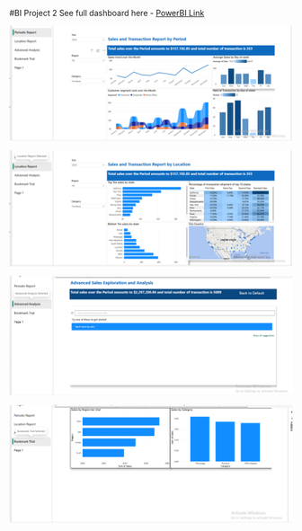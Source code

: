 #BI Project 2
See full dashboard here - [PowerBI Link](https://app.powerbi.com/reportEmbed?reportId=1a7e890b-4653-4155-beec-9a43d58e4f5a&autoAuth=true&ctid=b1147ebc-723a-4081-b981-f0ae8a56561e)

[![BI2 Dashboard 1](https://github.com/Vheektor/biproj2/blob/main/2024-10-07%20(1).png)]("C:\Users\USER\OneDrive\Pictures\Screenshots\Sales_by_Period.png")

[![BI2 Dashboard 2](https://github.com/Vheektor/biproj2/blob/main/2024-10-07%20(2).png)]("C:\Users\USER\OneDrive\Pictures\Screenshots\Sales_by_location.png")

[![BI2 Dashboard 3](https://github.com/Vheektor/biproj2/blob/main/2024-10-07%20(3).png)]("C:\Users\USER\OneDrive\Pictures\Screenshots\Sales_FAQs_and_Analysis.png")

[![BI2 Dashboard 4](https://github.com/Vheektor/biproj2/blob/main/2024-10-07%20(4).png)]("C:\Users\USER\OneDrive\Pictures\Screenshots\Sales_bookmarks.png") 
